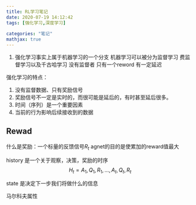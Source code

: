 ```yaml
---
title: RL学习笔记
date: 2020-07-19 14:12:42
tags: [强化学习,深度学习]
    
categories: "笔记"
mathjax: true
---
```



1. 强化学习事实上属于机器学习的一个分支  机器学习可以被分为监督学习 费监督学习以及千古哈学习
没有监督者 只有一个reword
有一定延迟

强化学习的特点：

1.  没有监督数据、只有奖励信号
2.  奖励信号不一定是实时的，而很可能是延后的，有时甚至延后很多。
3.  时间（序列）是一个重要因素
4.  当前的行为影响后续接收到的数据

## Rewad
  什么是奖励：一个标量的反馈信号$R_t$ 
  agnet的目的是使累加的reward值最大 

  history 是一个关于观察，决策，奖励的时序
  $$H_t = A_1,Q_1,R_1,...,A_{t},Q_{t},R_{t}$$

  state 是决定下一步我们将做什么的信息


马尔科夫属性
